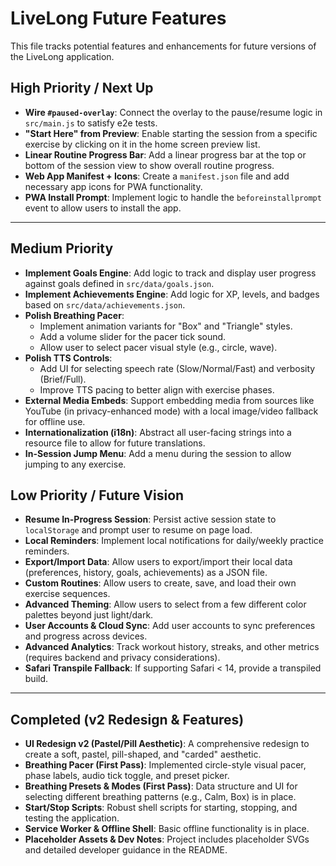 # LiveLong Future Features

This file tracks potential features and enhancements for future versions of the LiveLong application.

## High Priority / Next Up

- **Wire `#paused-overlay`**: Connect the overlay to the pause/resume logic in `src/main.js` to satisfy e2e tests.
- **"Start Here" from Preview**: Enable starting the session from a specific exercise by clicking on it in the home screen preview list.
- **Linear Routine Progress Bar**: Add a linear progress bar at the top or bottom of the session view to show overall routine progress.
- **Web App Manifest + Icons**: Create a `manifest.json` file and add necessary app icons for PWA functionality.
- **PWA Install Prompt**: Implement logic to handle the `beforeinstallprompt` event to allow users to install the app.

---

## Medium Priority

- **Implement Goals Engine**: Add logic to track and display user progress against goals defined in `src/data/goals.json`.
- **Implement Achievements Engine**: Add logic for XP, levels, and badges based on `src/data/achievements.json`.
- **Polish Breathing Pacer**:
  - Implement animation variants for "Box" and "Triangle" styles.
  - Add a volume slider for the pacer tick sound.
  - Allow user to select pacer visual style (e.g., circle, wave).
- **Polish TTS Controls**:
  - Add UI for selecting speech rate (Slow/Normal/Fast) and verbosity (Brief/Full).
  - Improve TTS pacing to better align with exercise phases.
- **External Media Embeds**: Support embedding media from sources like YouTube (in privacy-enhanced mode) with a local image/video fallback for offline use.
- **Internationalization (i18n)**: Abstract all user-facing strings into a resource file to allow for future translations.
- **In-Session Jump Menu**: Add a menu during the session to allow jumping to any exercise.

## Low Priority / Future Vision

- **Resume In-Progress Session**: Persist active session state to `localStorage` and prompt user to resume on page load.
- **Local Reminders**: Implement local notifications for daily/weekly practice reminders.
- **Export/Import Data**: Allow users to export/import their local data (preferences, history, goals, achievements) as a JSON file.
- **Custom Routines**: Allow users to create, save, and load their own exercise sequences.
- **Advanced Theming**: Allow users to select from a few different color palettes beyond just light/dark.
- **User Accounts & Cloud Sync**: Add user accounts to sync preferences and progress across devices.
- **Advanced Analytics**: Track workout history, streaks, and other metrics (requires backend and privacy considerations).
- **Safari Transpile Fallback**: If supporting Safari < 14, provide a transpiled build.

---

## Completed (v2 Redesign & Features)

- **UI Redesign v2 (Pastel/Pill Aesthetic)**: A comprehensive redesign to create a soft, pastel, pill-shaped, and "carded" aesthetic.
- **Breathing Pacer (First Pass)**: Implemented circle-style visual pacer, phase labels, audio tick toggle, and preset picker.
- **Breathing Presets & Modes (First Pass)**: Data structure and UI for selecting different breathing patterns (e.g., Calm, Box) is in place.
- **Start/Stop Scripts**: Robust shell scripts for starting, stopping, and testing the application.
- **Service Worker & Offline Shell**: Basic offline functionality is in place.
- **Placeholder Assets & Dev Notes**: Project includes placeholder SVGs and detailed developer guidance in the README.